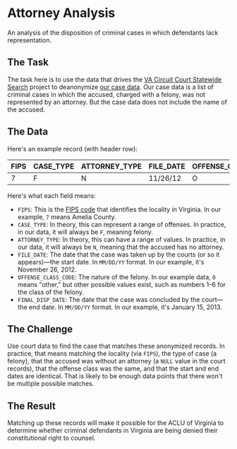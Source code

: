 # Attorney Analysis

An analysis of the disposition of criminal cases in which defendants lack representation.

## The Task
The task here is to use the data that drives the [VA Circuit Court Statewide Search](https://github.com/Code4HR/va-circuit-court-search) project to deanonymize [our case data](https://github.com/openva/attorney-analysis/tree/master/cases). Our case data is a list of criminal cases in which the accused, charged with a felony, was not represented by an attorney. But the case data does not include the name of the accused.

## The Data

Here's an example record (with header row):

FIPS | CASE_TYPE | ATTORNEY_TYPE | FILE_DATE | OFFENSE_CLASS_CODE | FINAL_DISP_DATE
---- | --------- | ------------- | --------- | ------------------ | ---------------
7 | F | N | 11/26/12 | O | 1/15/13

Here's what each field means:

* `FIPS`: This is the [FIPS code](http://www2.census.gov/geo/docs/reference/codes/files/st51_va_cou.txt) that identifies the locality in Virginia. In our example, `7` means Amelia County.
* `CASE_TYPE`: In theory, this can represent a range of offenses. In practice, in our data, it will always be `F`, meaning felony.
* `ATTORNEY_TYPE`: In theory, this can have a range of values. In practice, in our data, it will always be `N`, meaning that the accused has no attorney.
* `FILE_DATE`: The date that the case was taken up by the courts (or so it appears)—the start date. In `MM/DD/YY` format. In our example, it's November 26, 2012.
* `OFFENSE_CLASS_CODE`: The nature of the felony. In our example data, `O` means "other," but other possible values exist, such as numbers 1–6 for the class of the felony.
* `FINAL_DISP_DATE`: The date that the case was concluded by the court—the end date. In `MM/DD/YY` format. In our example, it's January 15, 2013.

## The Challenge

Use court data to find the case that matches these anonymized records. In practice, that means matching the locality (via `FIPS`), the type of case (a felony), that the accused was without an attorney (a `NULL` value in the court records), that the offense class was the same, and that the start and end dates are identical. That is likely to be enough data points that there won't be multiple possible matches.

## The Result

Matching up these records will make it possible for the ACLU of Virginia to determine whether criminal defendants in Virginia are being denied their constitutional right to counsel.
